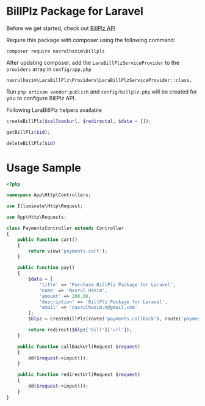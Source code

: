 # BillPlz Package for Laravel

Before we get started, check out [BillPlz API](https://www.billplz.com/api)

Require this package with composer using the following command:

    composer require nasrulhazim\billplz

After updating composer, add the `LaraBillPlzServiceProvider` to the `providers` array in `config/app.php`

    nasrulhazim\LaraBillPlz\Providers\LaraBillPlzServiceProvider::class,

Run `php artisan vendor:publish` and `config/billplz.php` will be created for you to configure BillPlz API.

Following LaraBillPlz helpers available

```php
createBillPlz($callbackurl, $redirectul, $data = []);
```

```php
getBillPlz($id);
```

```php
deleteBillPlz($id)
```

# Usage Sample

```php
<?php

namespace App\Http\Controllers;

use Illuminate\Http\Request;

use App\Http\Requests;

class PaymentsController extends Controller
{
    public function cart()
    {
    	return view('payments.cart');
    }

    public function pay()
    {
        $data = [
            'title' => 'Purchase BillPlz Package for Laravel',
            'name' => 'Nasrul Hazim',
            'amount' => 200.00,
            'description' => 'BillPlz Package for Laravel',
            'email' => 'nasrulhazim.m@gmail.com'
        ];
    	$blpz = createBillPlz(route('payments.callback'), route('payments.redirect'), $data);

    	return redirect($blpz['bill']['url']);
    }

    public function callBackUrl(Request $request)
    {
    	dd($request->input());
    }

    public function redirectUrl(Request $request)
    {
    	dd($request->input());
    }
}
```
